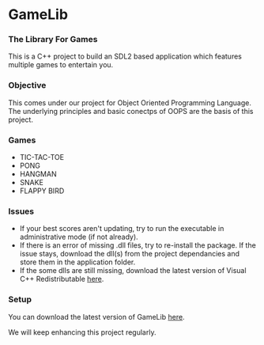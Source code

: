 # GameLib
### The Library For Games
This is a C++ project to build an SDL2 based application which features multiple games to entertain you.

### Objective
This comes under our project for Object Oriented Programming Language. The underlying principles and basic conectps of OOPS are the basis of this project.

### Games
- TIC-TAC-TOE
- PONG
- HANGMAN
- SNAKE
- FLAPPY BIRD

### Issues
- If your best scores aren't updating, try to run the executable in administrative mode (if not already).
- If there is an error of missing .dll files, try to re-install the package. If the issue stays, download the dll(s) from the project dependancies and store them in the application folder.
- If the some dlls are still missing, download the latest version of Visual C++ Redistributable [here](https://aka.ms/vs/16/release/vc_redist.x64.exe).

### Setup
You can download the latest version of GameLib [here](https://github.com/DivyanshFalodiya/GameLib/files/5560401/GameLib.zip).

We will keep enhancing this project regularly.
